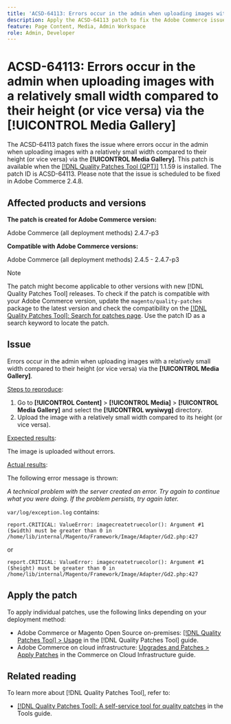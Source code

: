```yaml
---
title: 'ACSD-64113: Errors occur in the admin when uploading images with a relatively small width compared to their height (or vice versa) via the [!UICONTROL Media Gallery]'
description: Apply the ACSD-64113 patch to fix the Adobe Commerce issue where errors occur in the admin when uploading images with a relatively small width compared to their height (or vice versa) via the [!DNL Media Gallery].
feature: Page Content, Media, Admin Workspace
role: Admin, Developer
---
```

# ACSD-64113: Errors occur in the admin when uploading images with a relatively small width compared to their height (or vice versa) via the [!UICONTROL Media Gallery]

The ACSD-64113 patch fixes the issue where errors occur in the admin when uploading images with a relatively small width compared to their height (or vice versa) via the **[!UICONTROL Media Gallery]**. This patch is available when the [[!DNL Quality Patches Tool (QPT)]](/help/tools/quality-patches-tool/quality-patches-tool-to-self-serve-quality-patches.md) 1.1.59 is installed. The patch ID is ACSD-64113. Please note that the issue is scheduled to be fixed in Adobe Commerce 2.4.8.

## Affected products and versions

**The patch is created for Adobe Commerce version:**

Adobe Commerce (all deployment methods)  2.4.7-p3

**Compatible with Adobe Commerce versions:**

Adobe Commerce (all deployment methods) 2.4.5 - 2.4.7-p3

>[!NOTE]
>
>The patch might become applicable to other versions with new [!DNL Quality Patches Tool] releases. To check if the patch is compatible with your Adobe Commerce version, update the `magento/quality-patches` package to the latest version and check the compatibility on the [[!DNL Quality Patches Tool]: Search for patches page](https://experienceleague.adobe.com/tools/commerce-quality-patches/index.html). Use the patch ID as a search keyword to locate the patch.

## Issue

Errors occur in the admin when uploading images with a relatively small width compared to their height (or vice versa) via the **[!UICONTROL Media Gallery]**.

<u>Steps to reproduce</u>:

1. Go to **[!UICONTROL Content]** > **[!UICONTROL Media]** > **[!UICONTROL Media Gallery]** and select the **[!UICONTROL wysiwyg]** directory.
1. Upload the image with a relatively small width compared to its height (or vice versa).

<u>Expected results</u>:

The image is uploaded without errors.

<u>Actual results</u>:

The following error message is thrown: 

*A technical problem with the server created an error. Try again to continue what you were doing. If the problem persists, try again later.*

`var/log/exception.log` contains:

```
report.CRITICAL: ValueError: imagecreatetruecolor(): Argument #1 ($width) must be greater than 0 in /home/lib/internal/Magento/Framework/Image/Adapter/Gd2.php:427
```

or

```
report.CRITICAL: ValueError: imagecreatetruecolor(): Argument #1 ($height) must be greater than 0 in /home/lib/internal/Magento/Framework/Image/Adapter/Gd2.php:427
```

## Apply the patch

To apply individual patches, use the following links depending on your deployment method:

* Adobe Commerce or Magento Open Source on-premises: [[!DNL Quality Patches Tool] > Usage](/help/tools/quality-patches-tool/usage.md) in the [!DNL Quality Patches Tool] guide.
* Adobe Commerce on cloud infrastructure: [Upgrades and Patches > Apply Patches](https://experienceleague.adobe.com/docs/commerce-cloud-service/user-guide/develop/upgrade/apply-patches.html) in the Commerce on Cloud Infrastructure guide.


## Related reading

To learn more about [!DNL Quality Patches Tool], refer to:

* [[!DNL Quality Patches Tool]: A self-service tool for quality patches](/help/tools/quality-patches-tool/quality-patches-tool-to-self-serve-quality-patches.md) in the Tools guide.
